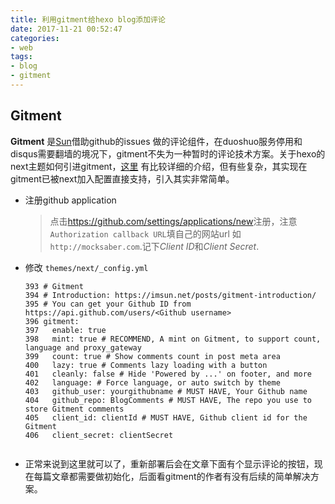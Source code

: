 ```yaml
---
title: 利用gitment给hexo blog添加评论
date: 2017-11-21 00:52:47
categories:
- web
tags:
- blog
- gitment
---
```

## Gitment

**Gitment** 是[Sun](https://imsun.net/posts/gitment-introduction)借助github的issues 做的评论组件，在duoshuo服务停用和disqus需要翻墙的境况下，gitment不失为一种暂时的评论技术方案。关于hexo的next主题如何引进gitment，[这里](http://colabug.com/273427.html) 有比较详细的介绍，但有些复杂，其实现在gitment已被next加入配置直接支持，引入其实非常简单。

- 注册github application

  > 点击<https://github.com/settings/applications/new>注册，注意`Authorization callback URL`填自己的网站url 如 `http://mocksaber.com`.记下*Client ID*和*Client Secret*.

- 修改 `themes/next/_config.yml`  

  ```
  393 # Gitment
  394 # Introduction: https://imsun.net/posts/gitment-introduction/
  395 # You can get your Github ID from https://api.github.com/users/<Github username>
  396 gitment:
  397   enable: true
  398   mint: true # RECOMMEND, A mint on Gitment, to support count, language and proxy_gateway
  399   count: true # Show comments count in post meta area
  400   lazy: true # Comments lazy loading with a button
  401   cleanly: false # Hide 'Powered by ...' on footer, and more
  402   language: # Force language, or auto switch by theme
  403   github_user: yourgithubname # MUST HAVE, Your Github name
  404   github_repo: BlogComments # MUST HAVE, The repo you use to store Gitment comments
  405   client_id: clientId # MUST HAVE, Github client id for the Gitment
  406   client_secret: clientSecret 


  ```

- 正常来说到这里就可以了，重新部署后会在文章下面有个显示评论的按钮，现在每篇文章都需要做初始化，后面看gitment的作者有没有后续的简单解决方案。